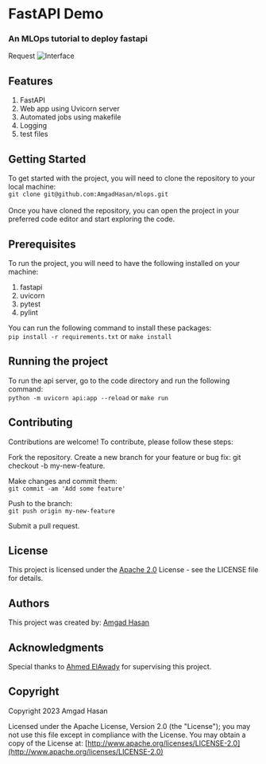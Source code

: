 # FastAPI Demo
### An MLOps tutorial to deploy fastapi
Request
![Interface](https://i.imgur.com/wHoztRq.png)

## Features
1. FastAPI
2. Web app using Uvicorn server
3. Automated jobs using makefile
4. Logging
5. test files

## Getting Started
To get started with the project, you will need to clone the repository to your local machine:<br>
`git clone git@github.com:AmgadHasan/mlops.git`
<br><br>Once you have cloned the repository, you can open the project in your preferred code editor and start exploring the code.

## Prerequisites
To run the project, you will need to have the following installed on your machine:
1. fastapi
2. uvicorn
3. pytest
4. pylint


You can run the following command to install these packages:<br>
`pip install -r requirements.txt`
or
`make install`
## Running the project
To run the api server, go to the code directory and run the following command:<br>
`python -m uvicorn api:app --reload`
or
`make run`

## Contributing
Contributions are welcome! To contribute, please follow these steps:

Fork the repository.
Create a new branch for your feature or bug fix: git checkout -b my-new-feature.

Make changes and commit them: <br>
`git commit -am 'Add some feature'`<br>

Push to the branch: <br>
`git push origin my-new-feature`

Submit a pull request.

## License
This project is licensed under the [Apache 2.0](https://github.com/AmgadHasan/mlops-1/blob/main/LICENSE) License - see the LICENSE file for details.

## Authors
This project was created by:
[Amgad Hasan](https://github.com/AmgadHasan)

## Acknowledgments
Special thanks to [Ahmed ElAwady](https://www.linkedin.com/in/aielawady/) for supervising this project.

## Copyright
Copyright 2023 Amgad Hasan

Licensed under the Apache License, Version 2.0 (the "License");
you may not use this file except in compliance with the License.
You may obtain a copy of the License at:
[http://www.apache.org/licenses/LICENSE-2.0](http://www.apache.org/licenses/LICENSE-2.0)
